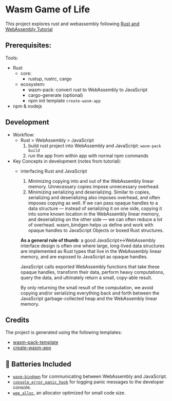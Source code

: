 # Wasm Game of Life

This project explores rust and webassembly following [Rust and WebAssembly Tutorial](https://rustwasm.github.io/docs/book/introduction.html)

## Prerequisites:
Tools:
- Rust
  - core: 
    - rustup, rustrc, cargo
  - ecosystem:
    - wasm-pack: convert rust to WebAssembly to JavaScript
    - cargo-generate (optional)
    - npm init template `create-wasm-app`
- npm & nodejs

## Development
- Workflow: 
  - Rust > WebAssembly > JavaScript
    1. build rust project into WebAssembly and JavaScript: `wasm-pack build`
    2. run the app from within app with normal npm commands
- Key Concepts in development (notes from tutorial):
  - interfacing Rust and JavaScript
    1. Minimizing copying into and out of the WebAssembly linear memory. 
      Unnecessary copies impose unnecessary overhead.
    2. Minimizing serializing and deserializing. 
      Similar to copies, serializing and deserializing also imposes overhead, and often imposes copying as well. If we can pass opaque handles to a data structure — instead of serializing it on one side, copying it into some known location in the WebAssembly linear memory, and deserializing on the other side — we can often reduce a lot of overhead. wasm_bindgen helps us define and work with opaque handles to JavaScript Objects or boxed Rust structures.
    
    **As a general rule of thumb**:
      a good JavaScript↔WebAssembly interface design is often one where large, long-lived data structures are implemented as Rust types that live in the WebAssembly linear memory, and are exposed to JavaScript as opaque handles. 
      
      JavaScript calls exported WebAssembly functions that take these opaque handles, transform their data, perform heavy computations, query the data, and ultimately return a small, copy-able result. 
      
      By only returning the small result of the computation, we avoid copying and/or serializing everything back and forth between the JavaScript garbage-collected heap and the WebAssembly linear memory.


## Credits
The project is generated using the following templates:
- [wasm-pack-template](https://github.com/rustwasm/wasm-pack-template)
- [create-wasm-app](https://github.com/rustwasm/create-wasm-app)

## 🔋 Batteries Included

* [`wasm-bindgen`](https://github.com/rustwasm/wasm-bindgen) for communicating
  between WebAssembly and JavaScript.
* [`console_error_panic_hook`](https://github.com/rustwasm/console_error_panic_hook)
  for logging panic messages to the developer console.
* [`wee_alloc`](https://github.com/rustwasm/wee_alloc), an allocator optimized
  for small code size.
